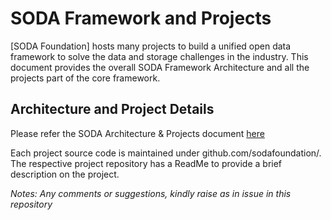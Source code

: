 # SODA Framework and Projects

[SODA Foundation] hosts many projects to build a unified open data framework to solve the data and storage challenges in the industry.
This document provides the overall SODA Framework Architecture and all the projects part of the core framework.

## Architecture and Project Details
Please refer the SODA Architecture & Projects document [here](https://github.com/sodafoundation/design-specs/blob/master/SODAArchitectureAndProjects.pdf) 

Each project source code is maintained under github.com/sodafoundation/<project-name>. The respective project repository has a ReadMe to provide a brief description on the project.
  
*Notes: Any comments or suggestions, kindly raise as in issue in this repository*

